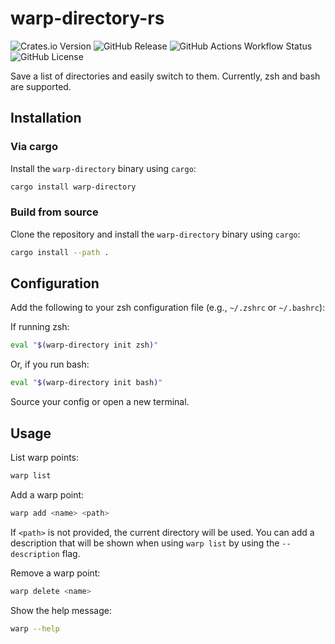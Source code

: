 # warp-directory-rs

![Crates.io Version](https://img.shields.io/crates/v/warp-directory)
![GitHub Release](https://img.shields.io/github/v/release/data5tream/warp-directory-rs?label=GitHub%20version)
![GitHub Actions Workflow Status](https://img.shields.io/github/actions/workflow/status/data5tream/warp-directory-rs/lint.yml?label=clippy)
![GitHub License](https://img.shields.io/github/license/data5tream/warp-directory-rs)

Save a list of directories and easily switch to them. Currently, zsh and bash are supported.

## Installation

### Via cargo

Install the `warp-directory` binary using `cargo`:

```bash
cargo install warp-directory
```

### Build from source

Clone the repository and install the `warp-directory` binary using `cargo`:

```bash
cargo install --path .
```

## Configuration

Add the following to your zsh configuration file (e.g., `~/.zshrc` or `~/.bashrc`):

If running zsh:

```bash
eval "$(warp-directory init zsh)"
```

Or, if you run bash:

```bash
eval "$(warp-directory init bash)"
```

Source your config or open a new terminal.

## Usage

List warp points:

```bash
warp list
```

Add a warp point:

```bash
warp add <name> <path>
```

If `<path>` is not provided, the current directory will be used. You can add a description that will
be shown when using `warp list` by using the `--description` flag.

Remove a warp point:

```bash
warp delete <name>
```

Show the help message:

```bash
warp --help
```
